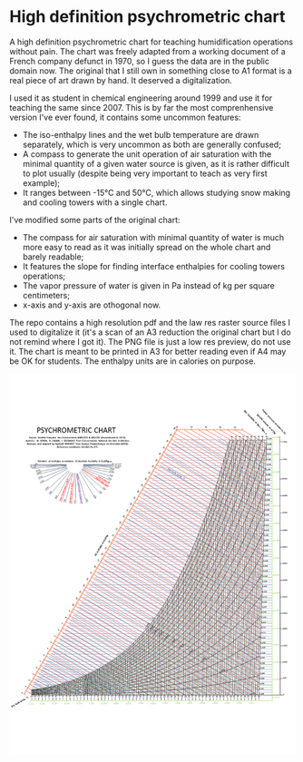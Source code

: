 # High definition psychrometric chart
A high definition psychrometric chart for teaching humidification operations without pain. The chart was freely adapted from a working document of a French company defunct in 1970, so I guess the data are in the public domain now. The original that I still own in something close to A1 format is a real piece of art drawn by hand. It deserved a digitalization.

I used it as student in chemical engineering around 1999 and use it for teaching the same since 2007. This is by far the most comprenhensive version I've ever found, it contains some uncommon features:
- The iso-enthalpy lines and the wet bulb temperature are drawn separately, which is very uncommon as both are generally confused;
- A compass to generate the unit operation of air saturation with the minimal quantity of a given water source is given, as it is rather difficult to plot usually (despite being very important to teach as very first example);
- It ranges between -15°C and 50°C, which allows studying snow making and cooling towers with a single chart.

 I've modified some parts of the original chart:
 - The compass for air saturation with minimal quantity of water is much more easy to read as it was initially spread on the whole chart and barely readable;
 - It features the slope for finding interface enthalpies for cooling towers operations;
 - The vapor pressure of water is given in Pa instead of kg per square centimeters;
 - x-axis and y-axis are othogonal now.

The repo contains a high resolution pdf and the law res raster source files I used to digitalize it (it's a scan of an A3 reduction the original chart but I do not remind where I got it). The PNG file is just a low res preview, do not use it. The chart is meant to be printed in A3 for better reading even if A4 may be OK for students. The enthalpy units are in calories on purpose.

![](/Psychrometric_chart.png)
